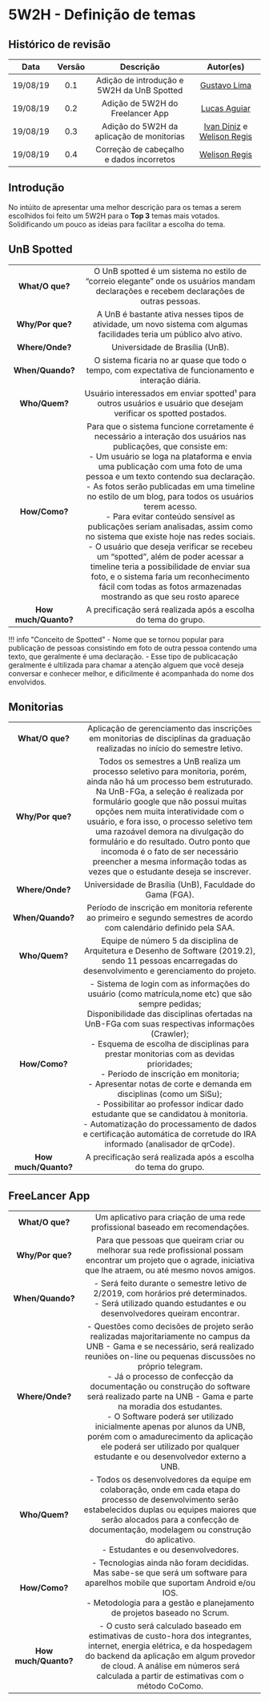 # 5W2H - Definição de temas

## Histórico de revisão

| Data | Versão | Descrição | Autor(es)|
|:----:|:------:|:---------:|:--------:|
| 19/08/19 | 0.1 | Adição de introdução e 5W2H da UnB Spotted | [Gustavo Lima](https://github.com/gustavolima00) |
| 19/08/19 | 0.2 | Adição de 5W2H do Freelancer App | [Lucas Aguiar](https://github.com/Ridersk) |
| 19/08/19 | 0.3 | Adição do 5W2H da aplicação de monitorias | [Ivan Diniz](https://github.com/darmsDD) e [Welison Regis](https://github.com/WelisonR) |
| 19/08/19 | 0.4 | Correção de cabeçalho e dados incorretos | [Welison Regis](https://github.com/WelisonR) |

## Introdução 

No intúito de apresentar uma melhor descrição para os temas a serem escolhidos foi feito um 5W2H para o **Top 3** temas mais votados. Solidificando um pouco as ideias para facilitar a escolha do tema.


## UnB Spotted
| | |
|:---:|:---:|
| **What/O que?** | O UnB spotted é um sistema no estilo de “correio elegante” onde os usuários mandam declarações e recebem declarações de outras pessoas. |
| **Why/Por que?** | A UnB é bastante ativa nesses tipos de atividade, um novo sistema com algumas facilidades teria um público alvo ativo.|
| **Where/Onde?** | Universidade de Brasília (UnB). |
| **When/Quando?** | O sistema ficaria no ar quase que todo o tempo, com expectativa de funcionamento e interação diária. |
| **Who/Quem?** | Usuário interessados em enviar spotted¹ para outros usuários e usuário que desejam verificar os spotted postados. |
| **How/Como?** | Para que o sistema funcione corretamente é necessário a interação dos usuários nas publicações, que consiste em: <br> - Um usuário se loga na plataforma e envia uma publicação com uma foto de uma pessoa e um texto contendo sua declaração. <br> - As fotos serão publicadas em uma timeline no estilo de um blog, para todos os usuários terem acesso. <br> - Para evitar conteúdo sensível as publicações seriam analisadas, assim como no sistema que existe hoje nas redes sociais. <br> - O usuário que deseja verificar se recebeu um “spotted”, além de poder acessar a timeline teria a possibilidade de enviar sua foto, e o sistema faria um reconhecimento fácil com todas as fotos armazenadas mostrando as que seu rosto aparece |
| **How much/Quanto?** | A precificação será realizada após a escolha do tema do grupo. |

!!! info "Conceito de Spotted"
    - Nome que se tornou popular para publicação de pessoas consistindo em foto de outra pessoa contendo uma texto, que geralmente é uma declaração.
    - Esse tipo de publicacação geralmente é ultilizada para chamar a atenção alguem que você deseja conversar e conhecer melhor, e dificilmente é acompanhada do nome dos envolvidos.

## Monitorias
| | |
|:---:|:---:|
| **What/O que?** | Aplicação de gerenciamento das inscrições em monitorias de disciplinas da graduação realizadas no início do semestre letivo. |
| **Why/Por que?** | Todos os semestres a UnB realiza um processo seletivo para monitoria, porém, ainda não há um processo bem estruturado. Na UnB-FGa, a seleção é realizada por formulário google que não possui muitas opções nem muita interatividade com o usuário, e fora isso, o processo seletivo tem uma razoável demora na divulgação do formulário e do resultado. Outro ponto que incomoda é o fato de ser necessário preencher a mesma informação todas as vezes que o estudante deseja se inscrever. |
| **Where/Onde?** | Universidade de Brasília (UnB), Faculdade do Gama (FGA). |
| **When/Quando?** | Período de inscrição em monitoria referente ao primeiro e segundo semestres de acordo com calendário definido pela SAA. |
| **Who/Quem?** | Equipe de número 5 da disciplina de Arquitetura e Desenho de Software (2019.2), sendo 11 pessoas encarregadas do desenvolvimento e gerenciamento do projeto. |
| **How/Como?** | - Sistema de login com as informações do usuário (como matrícula,nome etc) que são sempre pedidas;<br> Disponibilidade das disciplinas ofertadas na UnB-FGa com suas respectivas informações (Crawler); <br> - Esquema de escolha de disciplinas para prestar monitorias com as devidas prioridades; <br> - Período de inscrição em monitoria; <br> - Apresentar notas de corte e demanda em disciplinas (como um SiSu); <br> - Possibilitar ao professor indicar dado estudante que se candidatou à monitoria. <br> - Automatização do processamento de dados e certificação automática de corretude do IRA informado (analisador de qrCode). |
| **How much/Quanto?** | A precificação será realizada após a escolha do tema do grupo. |

## FreeLancer App
| | |
|:---:|:---:|
| **What/O que?** | Um aplicativo para criação de uma rede profissional baseado em recomendações. |
| **Why/Por que?** | Para que pessoas que queiram criar ou melhorar sua rede profissional possam encontrar um projeto que o agrade, iniciativa que lhe atraem, ou até mesmo novos amigos.|
| **When/Quando?** | - Será feito durante o semestre letivo de 2/2019, com horários pré determinados. <br> - Será utilizado quando estudantes e ou desenvolvedores queiram encontrar.
| **Where/Onde?** | - Questões como decisões de projeto serão realizadas majoritariamente no campus da UNB - Gama e se necessário, será realizado reuniões on-line ou pequenas discussões no próprio telegram. <br> - Já o processo de confecção da documentação ou construção do software será realizado parte na UNB - Gama e parte na moradia dos estudantes. <br> - O Software poderá ser utilizado inicialmente apenas por alunos da UNB, porém com o amadurecimento da aplicação ele poderá ser utilizado por qualquer estudante e ou desenvolvedor externo a UNB. |
| **Who/Quem?** | - Todos os desenvolvedores da equipe em colaboração, onde em cada etapa do processo de desenvolvimento serão estabelecidos duplas ou equipes maiores que serão alocados para a confecção de documentação, modelagem ou construção do aplicativo. <br> - Estudantes e ou desenvolvedores. |
| **How/Como?** | - Tecnologias ainda não foram decididas. Mas sabe-se que será um software para aparelhos mobile que suportam Android e/ou IOS. <br> - Metodologia para a gestão e planejamento de projetos baseado no Scrum. |
| **How much/Quanto?** | - O custo será calculado baseado em estimativas de custo-hora dos integrantes, internet, energia elétrica, e da hospedagem do backend da aplicação em algum provedor de cloud. A análise em números será calculada a partir de estimativas com o método CoComo. |